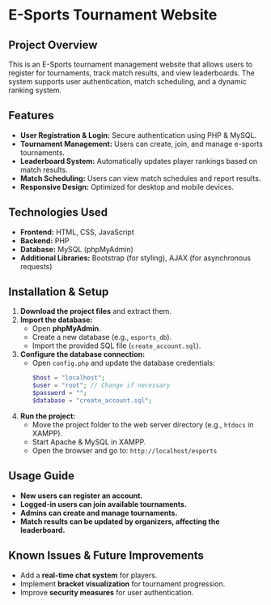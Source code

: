 # E-Sports Tournament Website

## Project Overview
This is an E-Sports tournament management website that allows users to register for tournaments, track match results, and view leaderboards. The system supports user authentication, match scheduling, and a dynamic ranking system.

## Features
- **User Registration & Login:** Secure authentication using PHP & MySQL.
- **Tournament Management:** Users can create, join, and manage e-sports tournaments.
- **Leaderboard System:** Automatically updates player rankings based on match results.
- **Match Scheduling:** Users can view match schedules and report results.
- **Responsive Design:** Optimized for desktop and mobile devices.

## Technologies Used
- **Frontend:** HTML, CSS, JavaScript
- **Backend:** PHP
- **Database:** MySQL (phpMyAdmin)
- **Additional Libraries:** Bootstrap (for styling), AJAX (for asynchronous requests)

## Installation & Setup
1. **Download the project files** and extract them.
2. **Import the database:**
   - Open **phpMyAdmin**.
   - Create a new database (e.g., `esports_db`).
   - Import the provided SQL file (`create_account.sql`).
3. **Configure the database connection:**
   - Open `config.php` and update the database credentials:
     ```php
     $host = "localhost";
     $user = "root"; // Change if necessary
     $password = "";
     $database = "create_account.sql";
     ```
4. **Run the project:**
   - Move the project folder to the web server directory (e.g., `htdocs` in XAMPP).
   - Start Apache & MySQL in XAMPP.
   - Open the browser and go to: `http://localhost/esports`

## Usage Guide
- **New users can register an account.**
- **Logged-in users can join available tournaments.**
- **Admins can create and manage tournaments.**
- **Match results can be updated by organizers, affecting the leaderboard.**

## Known Issues & Future Improvements
- Add a **real-time chat system** for players.
- Implement **bracket visualization** for tournament progression.
- Improve **security measures** for user authentication.



